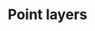 ---
title: "Point layers"
intro: "On map you could display points such as Favorites, POI, Markers, Wikipedia, Search results, Audio Video Notes, Special OSM Edits"
versions: '*'
---